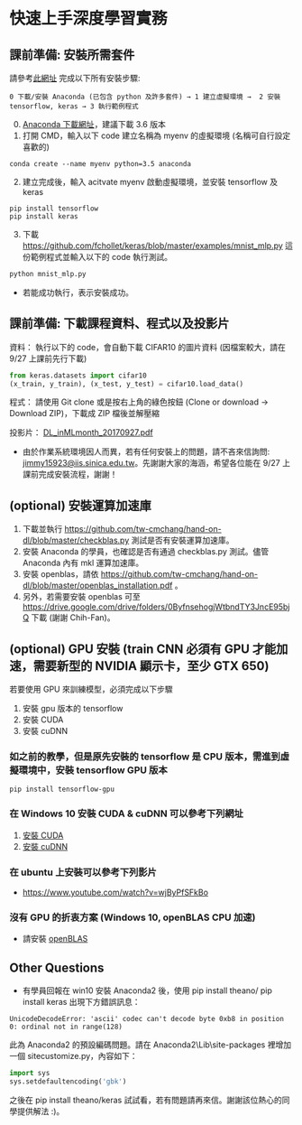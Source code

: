 # 快速上手深度學習實務
## 課前準備: 安裝所需套件
請參考[此網址](http://tensorflowkeras.blogspot.tw/2017/08/tensorflowkeraswindows_29.html?m=1) 完成以下所有安裝步驟:
```
0 下載/安裝 Anaconda (已包含 python 及許多套件) → 1 建立虛擬環境 →  2 安裝 tensorflow, keras → 3 執行範例程式
```

0. [Anaconda 下載網址](https://www.anaconda.com/download/)，建議下載 3.6 版本
1. 打開 CMD，輸入以下 code 建立名稱為 myenv 的虛擬環境 (名稱可自行設定喜歡的)
```
conda create --name myenv python=3.5 anaconda
```
2. 建立完成後，輸入 acitvate myenv 啟動虛擬環境，並安裝 tensorflow 及 keras
```
pip install tensorflow 
pip install keras
```
3. 下載 https://github.com/fchollet/keras/blob/master/examples/mnist_mlp.py 這份範例程式並輸入以下的 code 執行測試。
```python
python mnist_mlp.py
```
+ 若能成功執行，表示安裝成功。

## 課前準備: 下載課程資料、程式以及投影片
資料：
執行以下的 code，會自動下載 CIFAR10 的圖片資料 (因檔案較大，請在 9/27 上課前先行下載)
```python
from keras.datasets import cifar10
(x_train, y_train), (x_test, y_test) = cifar10.load_data()
```
程式：
請使用 Git clone 或是按右上角的綠色按鈕 (Clone or download → Download ZIP)，下載成 ZIP 檔後並解壓縮

投影片：
[DL_inMLmonth_20170927.pdf](https://drive.google.com/file/d/0B6jc8Shz_UZVRUtESmIzV2RLYUk/view?usp=sharing)

+ 由於作業系統環境因人而異，若有任何安裝上的問題，請不吝來信詢問: jimmy15923@iis.sinica.edu.tw。先謝謝大家的海涵，希望各位能在 9/27 上課前完成安裝流程，謝謝！

## (optional) 安裝運算加速庫
1. 下載並執行 https://github.com/tw-cmchang/hand-on-dl/blob/master/checkblas.py 測試是否有安裝運算加速庫。
2. 安裝 Anaconda 的學員，也確認是否有通過 checkblas.py 測試。儘管 Anaconda 內有 mkl 運算加速庫。
3. 安裝 openblas，請依 https://github.com/tw-cmchang/hand-on-dl/blob/master/openblas_installation.pdf 。
4. 另外，若需要安裝 openblas 可至 https://drive.google.com/drive/folders/0ByfnsehogjWtbndTY3JncE95bjQ 下載 (謝謝 Chih-Fan)。

## (optional) GPU 安裝 (train CNN 必須有 GPU 才能加速，需要新型的 NVIDIA 顯示卡，至少 GTX 650)
若要使用 GPU 來訓練模型，必須完成以下步驟
1. 安裝 gpu 版本的 tensorflow
2. 安裝 CUDA
3. 安裝 cuDNN

### 如之前的教學，但是原先安裝的 tensorflow 是 CPU 版本，需進到虛擬環境中，安裝 tensorflow GPU 版本
```
pip install tensorflow-gpu
```

### 在 Windows 10 安裝 CUDA & cuDNN 可以參考下列網址
1. [安裝 CUDA](http://ankivil.com/installing-keras-theano-and-dependencies-on-windows-10/)
2. [安裝 cuDNN](http://ankivil.com/making-theano-faster-with-cudnn-and-cnmem-on-windows-10/)

### 在 ubuntu 上安裝可以參考下列影片
* https://www.youtube.com/watch?v=wjByPfSFkBo

### 沒有 GPU 的折衷方案 (Windows 10, openBLAS CPU 加速)
* 請安裝 [openBLAS](https://github.com/chihfanhsu/dnn_hand_by_hand/blob/master/openblas_install.pdf)

## Other Questions
+ 有學員回報在 win10 安裝 Anaconda2 後，使用 pip install theano/ pip install keras 出現下方錯誤訊息：
```pyhon
UnicodeDecodeError: 'ascii' codec can't decode byte 0xb8 in position 0: ordinal not in range(128)
```
此為 Anaconda2 的預設編碼問題。請在 Anaconda2\Lib\site-packages 裡增加一個 sitecustomize.py，內容如下：
```python
import sys 
sys.setdefaultencoding('gbk')
```
之後在 pip install theano/keras 試試看，若有問題請再來信。謝謝該位熱心的同學提供解法 :)。
